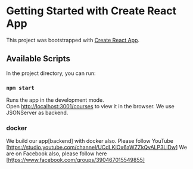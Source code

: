 # Getting Started with Create React App

This project was bootstrapped with [Create React App](https://github.com/facebook/create-react-app).

## Available Scripts

In the project directory, you can run:

### `npm start`

Runs the app in the development mode.\
Open [http://localhost:3001/courses](http://localhost:3001/courses) to view it in the browser.
We use JSONServer as backend.

### docker
We build our app[backend] with docker also. 
Please follow YouTube [https://studio.youtube.com/channel/UCdLKiOx6aWZZkQvALP3LiDw]
We are on Facebook also, please follow here [https://www.facebook.com/groups/390467015549855]
